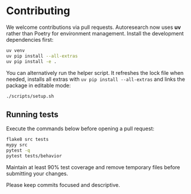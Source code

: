 # Contributing

We welcome contributions via pull requests. Autoresearch now uses **uv** rather than Poetry for environment management.
Install the development dependencies first:

```bash
uv venv
uv pip install --all-extras
uv pip install -e .
```

You can alternatively run the helper script. It refreshes the lock file when
needed, installs all extras with `uv pip install --all-extras` and links the
package in editable mode:

```bash
./scripts/setup.sh
```

## Running tests

Execute the commands below before opening a pull request:

```bash
flake8 src tests
mypy src
pytest -q
pytest tests/behavior
```

Maintain at least 90% test coverage and remove temporary files before submitting your changes.

Please keep commits focused and descriptive.

